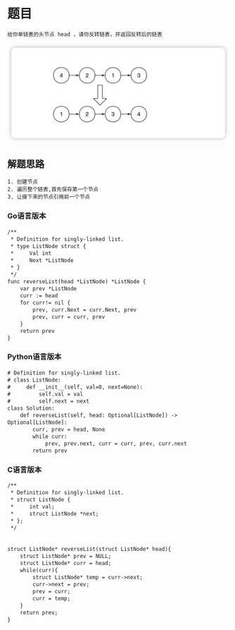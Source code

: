 <!--
 * @Date: 2023-03-09 15:32:39
 * @Author: Bruce
 * @Description: 
-->
# 题目

```
给你单链表的头节点 head ，请你反转链表，并返回反转后的链表
```

<img src="./../images/simple/206/206.png">

## 解题思路

```
1. 创建节点
2. 遍历整个链表,首先保存第一个节点
3. 让接下来的节点引用前一个节点
```

### **Go语言版本**

```
/**
 * Definition for singly-linked list.
 * type ListNode struct {
 *     Val int
 *     Next *ListNode
 * }
 */
func reverseList(head *ListNode) *ListNode {
    var prev *ListNode
    curr := head
    for curr!= nil {
        prev, curr.Next = curr.Next, prev
        prev, curr = curr, prev
    }
    return prev
}
```

### **Python语言版本**

```
# Definition for singly-linked list.
# class ListNode:
#     def __init__(self, val=0, next=None):
#         self.val = val
#         self.next = next
class Solution:
    def reverseList(self, head: Optional[ListNode]) -> Optional[ListNode]:
        curr, prev = head, None
        while curr:
            prev, prev.next, curr = curr, prev, curr.next
        return prev
```

### **C语言版本**

```
/**
 * Definition for singly-linked list.
 * struct ListNode {
 *     int val;
 *     struct ListNode *next;
 * };
 */


struct ListNode* reverseList(struct ListNode* head){
    struct ListNode* prev = NULL;
    struct ListNode* curr = head;
    while(curr){
        struct ListNode* temp = curr->next;
        curr->next = prev;
        prev = curr;
        curr = temp;
    }
    return prev;
}
```


